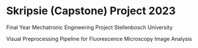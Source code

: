 # Skripsie (Capstone) Project 2023
Final Year Mechatronic Engineering Project
Stellenbosch University

Visual Preprocessing Pipeline for Fluorescence Microscopy Image Analysis 
